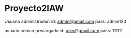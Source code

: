 # Proyecto2IAW
Usuario administrador:
id:	admin@gmail.com
pass:	admin123


usuario comun precargado
id: user@gmail.com
pass: 111111